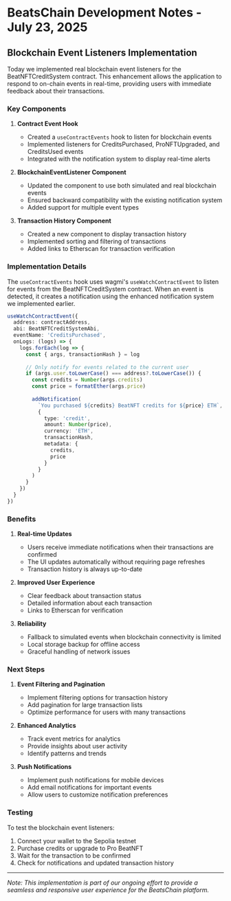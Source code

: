 # BeatsChain Development Notes - July 23, 2025

## Blockchain Event Listeners Implementation

Today we implemented real blockchain event listeners for the BeatNFTCreditSystem contract. This enhancement allows the application to respond to on-chain events in real-time, providing users with immediate feedback about their transactions.

### Key Components

1. **Contract Event Hook**
   - Created a `useContractEvents` hook to listen for blockchain events
   - Implemented listeners for CreditsPurchased, ProNFTUpgraded, and CreditsUsed events
   - Integrated with the notification system to display real-time alerts

2. **BlockchainEventListener Component**
   - Updated the component to use both simulated and real blockchain events
   - Ensured backward compatibility with the existing notification system
   - Added support for multiple event types

3. **Transaction History Component**
   - Created a new component to display transaction history
   - Implemented sorting and filtering of transactions
   - Added links to Etherscan for transaction verification

### Implementation Details

The `useContractEvents` hook uses wagmi's `useWatchContractEvent` to listen for events from the BeatNFTCreditSystem contract. When an event is detected, it creates a notification using the enhanced notification system we implemented earlier.

```typescript
useWatchContractEvent({
  address: contractAddress,
  abi: BeatNFTCreditSystemAbi,
  eventName: 'CreditsPurchased',
  onLogs: (logs) => {
    logs.forEach(log => {
      const { args, transactionHash } = log
      
      // Only notify for events related to the current user
      if (args.user.toLowerCase() === address?.toLowerCase()) {
        const credits = Number(args.credits)
        const price = formatEther(args.price)
        
        addNotification(
          `You purchased ${credits} BeatNFT credits for ${price} ETH`,
          {
            type: 'credit',
            amount: Number(price),
            currency: 'ETH',
            transactionHash,
            metadata: {
              credits,
              price
            }
          }
        )
      }
    })
  }
})
```

### Benefits

1. **Real-time Updates**
   - Users receive immediate notifications when their transactions are confirmed
   - The UI updates automatically without requiring page refreshes
   - Transaction history is always up-to-date

2. **Improved User Experience**
   - Clear feedback about transaction status
   - Detailed information about each transaction
   - Links to Etherscan for verification

3. **Reliability**
   - Fallback to simulated events when blockchain connectivity is limited
   - Local storage backup for offline access
   - Graceful handling of network issues

### Next Steps

1. **Event Filtering and Pagination**
   - Implement filtering options for transaction history
   - Add pagination for large transaction lists
   - Optimize performance for users with many transactions

2. **Enhanced Analytics**
   - Track event metrics for analytics
   - Provide insights about user activity
   - Identify patterns and trends

3. **Push Notifications**
   - Implement push notifications for mobile devices
   - Add email notifications for important events
   - Allow users to customize notification preferences

### Testing

To test the blockchain event listeners:

1. Connect your wallet to the Sepolia testnet
2. Purchase credits or upgrade to Pro BeatNFT
3. Wait for the transaction to be confirmed
4. Check for notifications and updated transaction history

---

*Note: This implementation is part of our ongoing effort to provide a seamless and responsive user experience for the BeatsChain platform.*